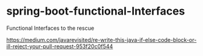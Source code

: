 # spring-boot-functional-Interfaces
Functional Interfaces to the rescue

https://medium.com/javarevisited/re-write-this-java-if-else-code-block-or-ill-reject-your-pull-request-953f20c0f544
